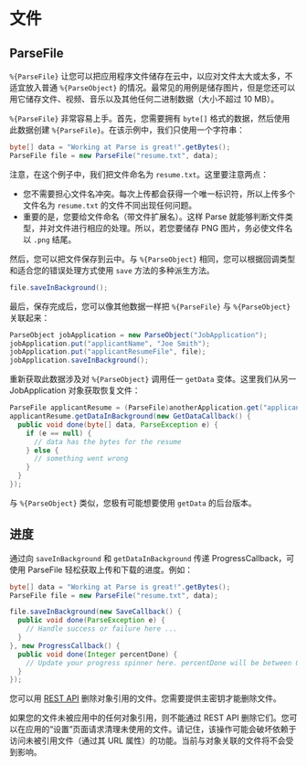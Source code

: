# 文件

## ParseFile

`%{ParseFile}` 让您可以把应用程序文件储存在云中，以应对文件太大或太多，不适宜放入普通 `%{ParseObject}` 的情况。最常见的用例是储存图片，但是您还可以用它储存文件、视频、音乐以及其他任何二进制数据（大小不超过 10 MB）。

`%{ParseFile}` 非常容易上手。首先，您需要拥有 `byte[]` 格式的数据，然后使用此数据创建 `%{ParseFile}`。在该示例中，我们只使用一个字符串：

```java
byte[] data = "Working at Parse is great!".getBytes();
ParseFile file = new ParseFile("resume.txt", data);
```

注意，在这个例子中，我们把文件命名为 `resume.txt`。这里要注意两点： 

*   您不需要担心文件名冲突。每次上传都会获得一个唯一标识符，所以上传多个文件名为 `resume.txt` 的文件不同出现任何问题。
*   重要的是，您要给文件命名（带文件扩展名）。这样 Parse 就能够判断文件类型，并对文件进行相应的处理。所以，若您要储存 PNG 图片，务必使文件名以 `.png` 结尾。

然后，您可以把文件保存到云中。与 `%{ParseObject}` 相同，您可以根据回调类型和适合您的错误处理方式使用 `save` 方法的多种派生方法。

```java
file.saveInBackground();
```

最后，保存完成后，您可以像其他数据一样把 `%{ParseFile}` 与 `%{ParseObject}` 关联起来：

```java
ParseObject jobApplication = new ParseObject("JobApplication");
jobApplication.put("applicantName", "Joe Smith");
jobApplication.put("applicantResumeFile", file);
jobApplication.saveInBackground();
```

重新获取此数据涉及对 `%{ParseObject}` 调用任一 `getData` 变体。这里我们从另一 JobApplication 对象获取恢复文件：

```java
ParseFile applicantResume = (ParseFile)anotherApplication.get("applicantResumeFile");
applicantResume.getDataInBackground(new GetDataCallback() {
  public void done(byte[] data, ParseException e) {
    if (e == null) {
      // data has the bytes for the resume
    } else {
      // something went wrong
    }
  }
});
```

与 `%{ParseObject}` 类似，您极有可能想要使用 `getData` 的后台版本。

## 进度

通过向 `saveInBackground` 和 `getDataInBackground` 传递 ProgressCallback，可使用 ParseFile 轻松获取上传和下载的进度。例如：

```java
byte[] data = "Working at Parse is great!".getBytes();
ParseFile file = new ParseFile("resume.txt", data);

file.saveInBackground(new SaveCallback() {
  public void done(ParseException e) {
    // Handle success or failure here ...
  }
}, new ProgressCallback() {
  public void done(Integer percentDone) {
    // Update your progress spinner here. percentDone will be between 0 and 100.
  }
});
```

您可以用 [REST API](/docs/rest#files-deleting) 删除对象引用的文件。您需要提供主密钥才能删除文件。

如果您的文件未被应用中的任何对象引用，则不能通过 REST API 删除它们。您可以在应用的“设置”页面请求清理未使用的文件。请记住，该操作可能会破坏依赖于访问未被引用文件（通过其 URL 属性）的功能。当前与对象关联的文件将不会受到影响。
